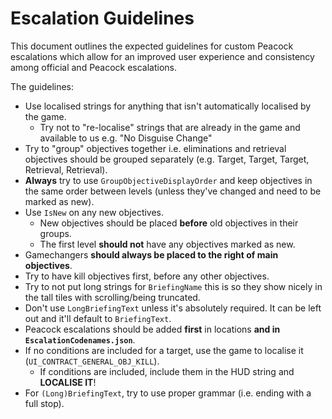 # Escalation Guidelines

This document outlines the expected guidelines for custom Peacock escalations
which allow for an improved user experience and consistency among official
and Peacock escalations.

The guidelines:

-   Use localised strings for anything that isn't automatically localised by the game.
    -   Try not to "re-localise" strings that are already in the game and available to us e.g. "No Disguise Change"
-   Try to "group" objectives together i.e. eliminations and retrieval objectives should be grouped separately (e.g. Target, Target, Target, Retrieval, Retrieval).
-   **Always** try to use `GroupObjectiveDisplayOrder` and keep objectives in the same order between levels (unless they've changed and need to be marked as new).
-   Use `IsNew` on any new objectives.
    -   New objectives should be placed **before** old objectives in their groups.
    -   The first level **should not** have any objectives marked as new.
-   Gamechangers **should always be placed to the right of main objectives**.
-   Try to have kill objectives first, before any other objectives.
-   Try to not put long strings for `BriefingName` this is so they show nicely in the tall tiles with scrolling/being truncated.
-   Don't use `LongBriefingText` unless it's absolutely required. It can be left out and it'll default to `BriefingText`.
-   Peacock escalations should be added **first** in locations **and in `EscalationCodenames.json`**.
-   If no conditions are included for a target, use the game to localise it (`UI_CONTRACT_GENERAL_OBJ_KILL`).
    -   If conditions are included, include them in the HUD string and **LOCALISE IT**!
-   For `(Long)BriefingText`, try to use proper grammar (i.e. ending with a full stop).
